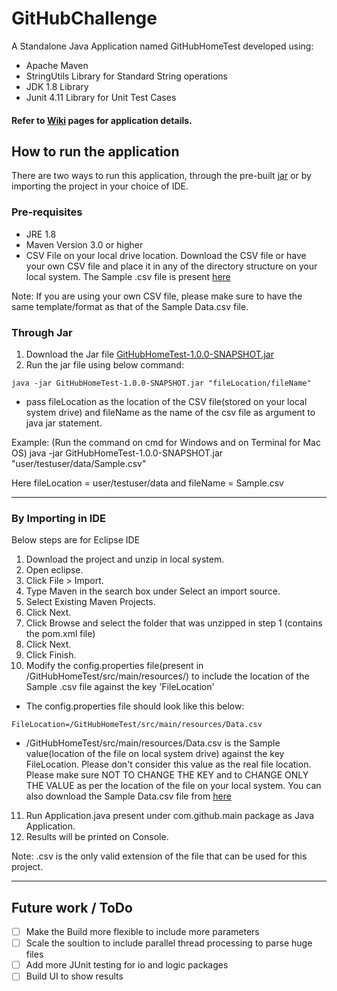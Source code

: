 # GitHubChallenge

A Standalone Java Application named GitHubHomeTest developed using:  
* Apache Maven
* StringUtils Library for Standard String operations
* JDK 1.8 Library
* Junit 4.11 Library for Unit Test Cases

#### Refer to [Wiki](https://github.com/nishantmittal1989/GitHubChallenge/wiki/) pages for application details.

## How to run the application  
There are two ways to run this application, through the pre-built [jar](https://github.com/nishantmittal1989/GitHubChallenge/tree/master/Deliverables/GitHubHomeTest-1.0.0-SNAPSHOT.jar) or by importing the project in your choice of IDE.  

### Pre-requisites
* JRE 1.8
* Maven Version 3.0 or higher  
* CSV File on your local drive location. Download the CSV file or have your own CSV file and place it in any of the directory structure on your local system. The Sample .csv file is present [here](https://github.com/nishantmittal1989/GitHubChallenge/tree/master/src/main/resources/Data.csv)

Note: If you are using your own CSV file, please make sure to have the same template/format as that of the Sample Data.csv file.

### Through Jar  
1. Download the Jar file [GitHubHomeTest-1.0.0-SNAPSHOT.jar](https://github.com/nishantmittal1989/GitHubChallenge/tree/master/Deliverables/GitHubHomeTest-1.0.0-SNAPSHOT.jar)
2. Run the jar file using below command:
```
java -jar GitHubHomeTest-1.0.0-SNAPSHOT.jar "fileLocation/fileName"
```
* pass fileLocation as the location of the CSV file(stored on your local system drive) and fileName as the name of the csv file as argument to java jar statement.

Example: (Run the command on cmd for Windows and on Terminal for Mac OS)
java -jar GitHubHomeTest-1.0.0-SNAPSHOT.jar "user/testuser/data/Sample.csv"

Here fileLocation = user/testuser/data and fileName = Sample.csv
***  

### By Importing in IDE  
Below steps are for Eclipse IDE  
1. Download the project and unzip in local system.
2. Open eclipse.
3. Click File > Import.
4. Type Maven in the search box under Select an import source.
5. Select Existing Maven Projects.
6. Click Next.
7. Click Browse and select the folder that was unzipped in step 1 (contains the pom.xml file)
8. Click Next.
9. Click Finish.  
10. Modify the config.properties file(present in /GitHubHomeTest/src/main/resources/) to include the location of the Sample .csv file against the key 'FileLocation'
* The config.properties file should look like this below:
```
FileLocation=/GitHubHomeTest/src/main/resources/Data.csv
```

* /GitHubHomeTest/src/main/resources/Data.csv is the Sample value(location of the file on local system drive) against the key FileLocation. Please don't consider this value as the real file location. Please make sure NOT TO CHANGE THE KEY and to CHANGE ONLY THE VALUE as per the location of the file on your local system. You can also download the Sample Data.csv file from [here](https://github.com/nishantmittal1989/GitHubChallenge/tree/master/src/main/resources/Data.csv)
11. Run Application.java present under com.github.main package as Java Application.
12. Results will be printed on Console.

Note: .csv is the only valid extension of the file that can be used for this project. 
***  

## Future work / ToDo  
- [ ] Make the Build more flexible to include more parameters
- [ ] Scale the soultion to include parallel thread processing to parse huge files    
- [ ] Add more JUnit testing for io and logic packages
- [ ] Build UI to show results